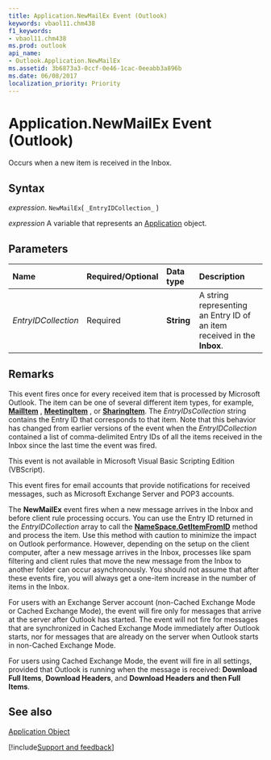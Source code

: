 ```yaml
---
title: Application.NewMailEx Event (Outlook)
keywords: vbaol11.chm438
f1_keywords:
- vbaol11.chm438
ms.prod: outlook
api_name:
- Outlook.Application.NewMailEx
ms.assetid: 3b6873a3-0ccf-0e46-1cac-0eeabb3a896b
ms.date: 06/08/2017
localization_priority: Priority
---
```



# Application.NewMailEx Event (Outlook)

Occurs when a new item is received in the Inbox.


## Syntax

_expression_. `NewMailEx`( `_EntryIDCollection_` )

_expression_ A variable that represents an [Application](./Outlook.Application.md) object.


## Parameters



|Name|Required/Optional|Data type|Description|
|:-----|:-----|:-----|:-----|
| _EntryIDCollection_|Required| **String**|A string representing an Entry ID of an item received in the  **Inbox**.|

## Remarks

This event fires once for every received item that is processed by Microsoft Outlook. The item can be one of several different item types, for example,  **[MailItem](Outlook.MailItem.md)** , **[MeetingItem](Outlook.MeetingItem.md)** , or **[SharingItem](Outlook.SharingItem.md)**. The _EntryIDsCollection_ string contains the Entry ID that corresponds to that item. Note that this behavior has changed from earlier versions of the event when the _EntryIDCollection_ contained a list of comma-delimited Entry IDs of all the items received in the Inbox since the last time the event was fired.

This event is not available in Microsoft Visual Basic Scripting Edition (VBScript).

This event fires for email accounts that provide notifications for received messages, such as Microsoft Exchange Server and POP3 accounts.

The  **NewMailEx** event fires when a new message arrives in the Inbox and before client rule processing occurs. You can use the Entry ID returned in the _EntryIDCollection_ array to call the **[NameSpace.GetItemFromID](Outlook.NameSpace.GetItemFromID.md)** method and process the item. Use this method with caution to minimize the impact on Outlook performance. However, depending on the setup on the client computer, after a new message arrives in the Inbox, processes like spam filtering and client rules that move the new message from the Inbox to another folder can occur asynchronously. You should not assume that after these events fire, you will always get a one-item increase in the number of items in the Inbox.

For users with an Exchange Server account (non-Cached Exchange Mode or Cached Exchange Mode), the event will fire only for messages that arrive at the server after Outlook has started. The event will not fire for messages that are synchronized in Cached Exchange Mode immediately after Outlook starts, nor for messages that are already on the server when Outlook starts in non-Cached Exchange Mode.

For users using Cached Exchange Mode, the event will fire in all settings, provided that Outlook is running when the message is received:  **Download Full Items**,  **Download Headers**, and  **Download Headers and then Full Items**.


## See also


[Application Object](Outlook.Application.md)

[!include[Support and feedback](~/includes/feedback-boilerplate.md)]